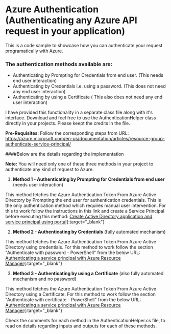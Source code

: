 # Azure Authentication (Authenticating any Azure API request in your application)

This is a code sample to showcase how you can authenticate your request programatically with Azure.
### The authentication methods available are:
 - Authenticating by Prompting for Credentials from end user. (This needs end user interaction)
 - Authenticating by Credentials i.e. using a password. (This does not need any end user interaction)
 - Authenticating by using a Certificate ( This also does not need any end user interaction)

I have provided this functionality in a separate class file along with it's interface.
Download and feel free to use the AuthenticationHelper class directly in your projects. Please keept the credits in the file.

**Pre-Requisites**: Follow the corresponding steps from URL: https://azure.microsoft.com/en-us/documentation/articles/resource-group-authenticate-service-principal/

####Below are the details regarding the implementation

**Note:** You will need only one of these three methods in your project to authenticate any kind of request to Azure.

 1. **Method 1 - Authenticating by Prompting for Credentials from end user** (needs user interaction)

This method fetches the Azure Authentication Token From Azure Active Directory by Prompting the end user for authentication credentials. This is the only authentication method which requires manual user intervention. For this to work follow the instructions in this link and create a Service Principal before executing this method: [Create Active Directory application and service principal using portal](https://azure.microsoft.com/en-us/documentation/articles/resource-group-create-service-principal-portal/){:target="_blank"}

 2. **Method 2 - Authenticating by Credentials** (fully automated mechanism)
 
This method fetches the Azure Authentication Token From Azure Active Directory using credentials. For this method to work follow the section "Authenticate with password - PowerShell" from the below URL: [Authenticating a service principal with Azure Resource Manager](https://azure.microsoft.com/en-us/documentation/articles/resource-group-authenticate-service-principal/){:target="_blank"}

 3. **Method 3 - Authenticating by using a Certificate** (also fully automated mechanism and no password)

This method fetches the Azure Authentication Token From Azure Active Directory using a Certificate. For this method to work follow the section "Authenticate with certificate - PowerShell" from the below URL: [Authenticating a service principal with Azure Resource Manager](https://azure.microsoft.com/en-us/documentation/articles/resource-group-authenticate-service-principal/){:target="_blank"}

Check the comments for each method in the AuthenticationHelper.cs file, to read on details regarding inputs and outputs for each of these methods.
